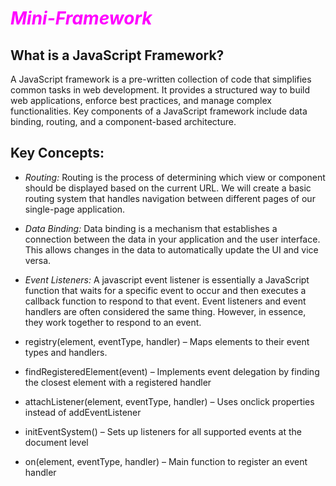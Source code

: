 <!-- Framework documentation (how to use, features, examples) -->

# <span style="color:magenta">*Mini-Framework*</span>

## What is a JavaScript Framework?

A JavaScript framework is a pre-written collection of code that simplifies common tasks in web development. 
It provides a structured way to build web applications, enforce best practices, and manage complex functionalities. Key components of a JavaScript framework include data binding, routing, and a component-based architecture.

## Key Concepts: 

- *Routing:* Routing is the process of determining which view or component should be displayed based on the current URL. We will create a basic routing system that handles navigation between different pages of our single-page application.

- *Data Binding:* Data binding is a mechanism that establishes a connection between the data in your application and the user interface. This allows changes in the data to automatically update the UI and vice versa.

- *Event Listeners:* A javascript event listener is essentially a JavaScript function that waits for a specific event to occur and then executes a callback function to respond to that event. Event listeners and event handlers are often considered the same thing. However, in essence, they work together to respond to an event.


- registry(element, eventType, handler) – Maps elements to their event types and handlers.

- findRegisteredElement(event) – Implements event delegation by finding the closest element with a registered handler

- attachListener(element, eventType, handler) – Uses onclick properties instead of addEventListener

- initEventSystem() – Sets up listeners for all supported events at the document level

- on(element, eventType, handler) – Main function to register an event handler
